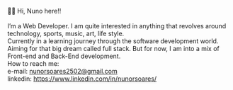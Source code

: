 👋👋 Hi, Nuno here!!
<br><br>
I’m a Web Developer. 
I am quite interested in anything that revolves around technology, sports, music, art, life style. 
<br>
Currently in a learning journey through the software development world. Aiming for that big dream called full stack. But for now, I am into a mix of Front-end and Back-End development.
<br>
 How to reach me:
 <br>
  e-mail: nunorsoares2502@gmail.com
  <br>
  linkedin: https://www.linkedin.com/in/nunorsoares/

<!---
NunoRVVS/NunoRVVS is a ✨ special ✨ repository because its `README.md` (this file) appears on your GitHub profile.
You can click the Preview link to take a look at your changes.
--->
